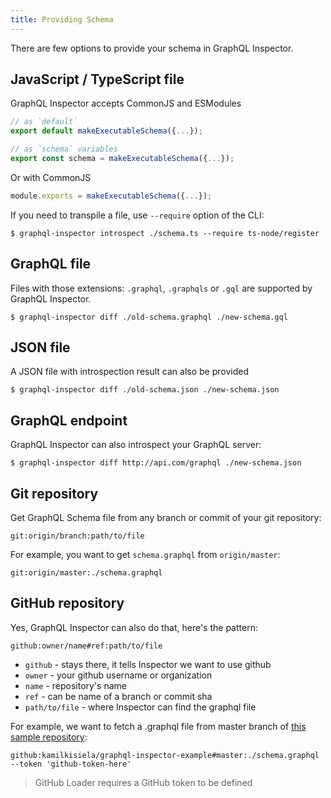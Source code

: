```yaml
---
title: Providing Schema
---
```


There are few options to provide your schema in GraphQL Inspector.

## JavaScript / TypeScript file

GraphQL Inspector accepts CommonJS and ESModules

```typescript
// as `default`
export default makeExecutableSchema({...});

// as `schema` variables
export const schema = makeExecutableSchema({...});
```

Or with CommonJS

```javascript
module.exports = makeExecutableSchema({...});
```

If you need to transpile a file, use `--require` option of the CLI:

    $ graphql-inspector introspect ./schema.ts --require ts-node/register

## GraphQL file

Files with those extensions: `.graphql`, `.graphqls` or `.gql` are supported by GraphQL Inspector.

    $ graphql-inspector diff ./old-schema.graphql ./new-schema.gql

## JSON file

A JSON file with introspection result can also be provided

    $ graphql-inspector diff ./old-schema.json ./new-schema.json

## GraphQL endpoint

GraphQL Inspector can also introspect your GraphQL server:

    $ graphql-inspector diff http://api.com/graphql ./new-schema.json

## Git repository

Get GraphQL Schema file from any branch or commit of your git repository:

    git:origin/branch:path/to/file

For example, you want to get `schema.graphql` from `origin/master`:

    git:origin/master:./schema.graphql

## GitHub repository

Yes, GraphQL Inspector can also do that, here's the pattern:

    github:owner/name#ref:path/to/file

- `github` - stays there, it tells Inspector we want to use github
- `owner` - your github username or organization
- `name` - repository's name
- `ref` - can be name of a branch or commit sha
- `path/to/file` - where Inspector can find the graphql file

For example, we want to fetch a .graphql file from master branch of [this sample repository](https://github.com/kamilkisiela/graphql-inspector-example/blob/master/schema.graphql):

    github:kamilkisiela/graphql-inspector-example#master:./schema.graphql --token 'github-token-here'

> GitHub Loader requires a GitHub token to be defined
